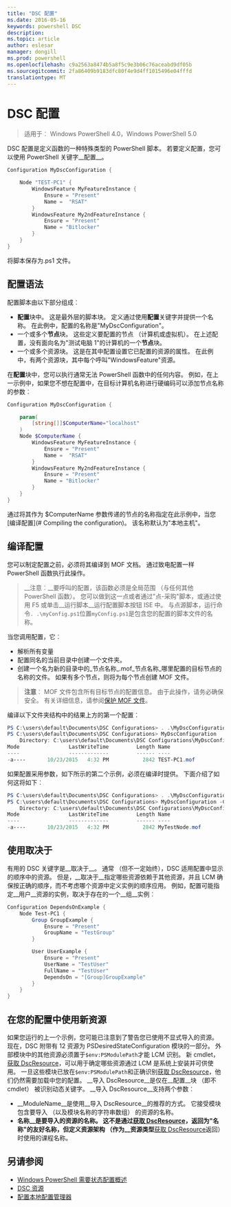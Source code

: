 ```yaml
---
title: "DSC 配置"
ms.date: 2016-05-16
keywords: powershell DSC
description: 
ms.topic: article
author: eslesar
manager: dongill
ms.prod: powershell
ms.openlocfilehash: c9a2563a8474b5a8f5c9e3b06c76aceabd9df05b
ms.sourcegitcommit: 2fa86409b9183dfc80f4e9d4ff1015496e04fffd
translationtype: MT
---
```

# DSC 配置

>适用于︰ Windows PowerShell 4.0，Windows PowerShell 5.0

DSC 配置是定义函数的一种特殊类型的 PowerShell 脚本。 若要定义配置，您可以使用 PowerShell 关键字__配置__。

```powershell
Configuration MyDscConfiguration {

    Node "TEST-PC1" {
        WindowsFeature MyFeatureInstance {
            Ensure = "Present"
            Name =  "RSAT"
        }
        WindowsFeature My2ndFeatureInstance {
            Ensure = "Present"
            Name = "Bitlocker"
        }
    }
}
```

将脚本保存为.ps1 文件。

## 配置语法

配置脚本由以下部分组成︰

- **配置**块中。 这是最外层的脚本块。 定义通过使用**配置**关键字并提供一个名称。 在此例中，配置的名称是"MyDscConfiguration"。
- 一个或多个**节点**块。 这些定义要配置的节点 （计算机或虚拟机）。 在上述配置，没有面向名为"测试电脑 1"的计算机的一个**节点**块。
- 一个或多个资源块。 这是在其中配置设置它已配置的资源的属性。 在此例中，有两个资源块，其中每个呼叫"WindowsFeature"资源。

在**配置**块中，您可以执行通常无法 PowerShell 函数中的任何内容。 例如，在上一示例中，如果您不想在配置中，在目标计算机名称进行硬编码可以添加节点名称的参数︰

```powershell
Configuration MyDscConfiguration {

    param(
        [string[]]$ComputerName="localhost"
    )
    Node $ComputerName {
        WindowsFeature MyFeatureInstance {
            Ensure = "Present"
            Name =  "RSAT"
        }
        WindowsFeature My2ndFeatureInstance {
            Ensure = "Present"
            Name = "Bitlocker"
        }
    }
}
```

通过将其作为 $ComputerName 参数传递的节点的名称指定在此示例中，当您[编译配置](# Compiling the configuration)。 该名称默认为"本地主机"。

## 编译配置
您可以制定配置之前，必须将其编译到 MOF 文档。 通过致电配置一样 PowerShell 函数执行此操作。
>__注意︰__要呼叫的配置，该函数必须是全局范围 （与任何其他 PowerShell 函数）。 您可以做到这一点或者通过"点-采购"脚本，或通过使用 F5 或单击__运行脚本__运行配置脚本按钮 ISE 中。 与点源脚本，运行命令`. .\myConfig.ps1`位置`myConfig.ps1`是包含您的配置的脚本文件的名称。

当您调用配置，它︰

- 解析所有变量 
- 配置同名的当前目录中创建一个文件夹。
- 创建一个名为新的目录中的_节点名称_.mof_节点名称_哪里配置的目标节点的名称的文件。 如果有多个节点，则将为每个节点创建 MOF 文件。

>__注意__︰ MOF 文件包含所有目标节点的配置信息。 由于此操作，请务必确保安全。 有关详细信息，请参阅[保护 MOF 文件](secureMOF.md)。

编译以下文件夹结构中的结果上方的第一个配置︰

```powershell
PS C:\users\default\Documents\DSC Configurations> . .\MyDscConfiguration.ps1
PS C:\users\default\Documents\DSC Configurations> MyDscConfiguration
    Directory: C:\users\default\Documents\DSC Configurations\MyDscConfiguration
Mode                LastWriteTime         Length Name                                                                                              
----                -------------         ------ ----                                                                                         
-a----       10/23/2015   4:32 PM           2842 TEST-PC1.mof
```  

如果配置采用参数，如下所示的第二个示例，必须在编译时提供。 下面介绍了如何这将如下︰

```powershell
PS C:\users\default\Documents\DSC Configurations> . .\MyDscConfiguration.ps1
PS C:\users\default\Documents\DSC Configurations> MyDscConfiguration -ComputerName 'MyTestNode'
    Directory: C:\users\default\Documents\DSC Configurations\MyDscConfiguration
Mode                LastWriteTime         Length Name                                                                                              
----                -------------         ------ ----                                                                                         
-a----       10/23/2015   4:32 PM           2842 MyTestNode.mof
```      

## 使用取决于
有用的 DSC 关键字是__取决于__。 通常 （但不一定始终），DSC 适用配置中显示的顺序中的资源。 但是，__取决于__指定哪些资源依赖于其他资源，并且 LCM 确保按正确的顺序，而不考虑哪个资源中定义实例的顺序应用。 例如，配置可能指定__用户__资源的实例，取决于存在的一个__组__实例︰

```powershell
Configuration DependsOnExample {
    Node Test-PC1 {
        Group GroupExample {
            Ensure = "Present"
            GroupName = "TestGroup"
        }

        User UserExample {
            Ensure = "Present"
            UserName = "TestUser"
            FullName = "TestUser"
            DependsOn = "[Group]GroupExample"
        }
    }
}
```

## 在您的配置中使用新资源
如果您运行的上一个示例，您可能已注意到了警告您已使用不显式导入的资源。
现在，DSC 附带有 12 资源为 PSDesiredStateConfiguration 模块的一部分。 外部模块中的其他资源必须置于`$env:PSModulePath`才能 LCM 识别。 新 cmdlet，[获取 DscResource](https://technet.microsoft.com/en-us/library/dn521625.aspx)，可以用于确定哪些资源通过 LCM 是系统上安装并可供使用。 一旦这些模块已放在`$env:PSModulePath`和正确识别[获取 DscResource](https://technet.microsoft.com/en-us/library/dn521625.aspx)，他们仍然需要加载中您的配置。 __导入 DscResource__是仅在__配置__块 （即不 cmdlet） 被识别动态关键字。 __导入 DscResource__支持两个参数︰
* __ModuleName__是使用__导入 DscResource__的推荐的方式。 它接受模块包含要导入 （以及模块名称的字符串数组） 的资源的名称。 
* __名称__是要导入的资源的名称。 这不是通过[获取 DscResource](https://technet.microsoft.com/en-us/library/dn521625.aspx)，返回为"名称"的友好名称，但定义资源架构 （作为__资源类型__[获取 DscResource](https://technet.microsoft.com/en-us/library/dn521625.aspx)返回） 时使用的课程名称。 

## 另请参阅
* [Windows PowerShell 需要状态配置概述](overview.md)
* [DSC 资源](resources.md)
* [配置本地配置管理器](metaConfig.md)

